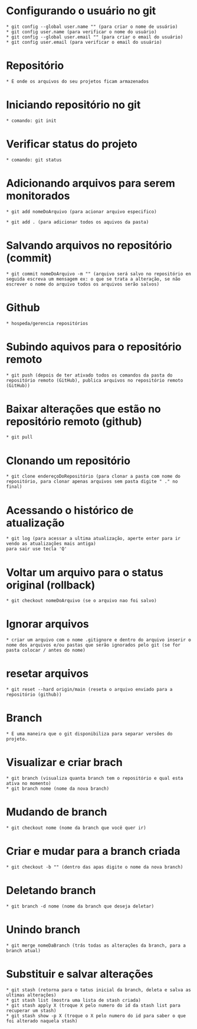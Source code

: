 # Configurando o usuário no git

    * git config --global user.name "" (para criar o nome de usuário)
    * git config user.name (para verificar o nome do usuário)
    * git config --global user.email "" (para criar o email do usuário)
    * git config user.email (para verificar o email do usuário)

# Repositório

    * É onde os arquivos do seu projetos ficam armazenados

# Iniciando repositório no git

    * comando: git init

# Verificar status do projeto

    * comando: git status

# Adicionando arquivos para serem monitorados

    * git add nomeDoArquivo (para acionar arquivo especifico)

    * git add . (para adicionar todos os aquivos da pasta)

# Salvando arquivos no repositório (commit)

    * git commit nomeDoArquivo -m "" (arquivo será salvo no repositório en seguida escreva um mensagem ex: o que se trata a alteração, se não escrever o nome do arquivo todos os arquivos serão salvos)


# Github

    * hospeda/gerencia repositórios

# Subindo aquivos para o repositório remoto

    * git push (depois de ter ativado todos os comandos da pasta do repositório remoto (GitHub), publica arquivos no repositório remoto (GitHub))

# Baixar alterações que estão no repositório remoto (github)
    * git pull
# Clonando um repositório

    * git clone endereçoDoRepositório (para clonar a pasta com nome do repositório, para clonar apenas arquivos sem pasta digite " ." no final)

# Acessando o histórico de atualização

    * git log (para acessar a ultima atualização, aperte enter para ir vendo as atualizações mais antiga)
    para sair use tecla 'Q'

# Voltar um arquivo para o status original (rollback)

    * git checkout nomeDoArquivo (se o arquivo nao foi salvo)

# Ignorar arquivos

    * criar um arquivo com o nome .gitignore e dentro do arquivo inserir o nome dos arquivos e/ou pastas que serão ignorados pelo git (se for pasta colocar / antes do nome)

# resetar arquivos

    * git reset --hard origin/main (reseta o arquivo enviado para a repositório (github))
# Branch

    * É uma maneira que o git disponibiliza para separar versões do projeto.

# Visualizar e criar brach

    * git branch (visualiza quanta branch tem o repositório e qual esta ativa no momento)
    * git branch nome (nome da nova branch)

# Mudando de branch

    * git checkout nome (nome da branch que você quer ir)

# Criar e mudar para a branch criada

    * git checkout -b "" (dentro das apas digite o nome da nova branch)

# Deletando branch

    * git branch -d nome (nome da branch que deseja deletar)
    
# Unindo branch

    * git merge nomeDaBranch (trás todas as alterações da branch, para a branch atual)

# Substituir e salvar alterações

    * git stash (retorna para o tatus inicial da branch, deleta e salva as ultimas alterações)
    * git stash list (mostra uma lista de stash criada)
    * git stash apply X (troque X pelo numero do id da stash list para recuperar um stash)
    * git stash show -p X (troque o X pelo numero do id para saber o que foi alterado naquela stash)

